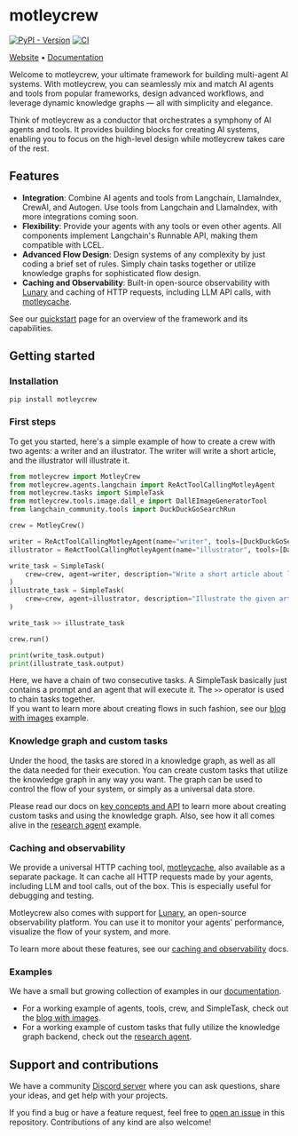 # motleycrew

[![PyPI - Version](https://img.shields.io/pypi/v/motleycrew)](https://pypi.org/project/motleycrew/)
[![CI](https://github.com/ShoggothAI/motleycrew/actions/workflows/build.yml/badge.svg)](https://github.com/ShoggothAI/motleycrew/actions/workflows/build.yml)

[Website](https://motleycrew.ai) •︎ [Documentation](https://motleycrew.readthedocs.io)

Welcome to motleycrew, your ultimate framework for building multi-agent AI systems. With motleycrew, you can seamlessly mix and match AI agents and tools from popular frameworks, design advanced workflows, and leverage dynamic knowledge graphs — all with simplicity and elegance.

Think of motleycrew as a conductor that orchestrates a symphony of AI agents and tools. It provides building blocks for creating AI systems, enabling you to focus on the high-level design while motleycrew takes care of the rest.

## Features
- **Integration**: Combine AI agents and tools from Langchain, LlamaIndex, CrewAI, and Autogen. Use tools from Langchain and LlamaIndex, with more integrations coming soon.
- **Flexibility**: Provide your agents with any tools or even other agents. All components implement Langchain's Runnable API, making them compatible with LCEL.
- **Advanced Flow Design**: Design systems of any complexity by just coding a brief set of rules. Simply chain tasks together or utilize knowledge graphs for sophisticated flow design.
- **Caching and Observability**: Built-in open-source observability with [Lunary](https://github.com/lunary-ai/lunary) and caching of HTTP requests, including LLM API calls, with [motleycache](https://github.com/ShoggothAI/motleycache).

See our [quickstart](https://motleycrew.readthedocs.io/en/latest/quickstart.html) page for an overview of the framework and its capabilities.


## Getting started

### Installation
```
pip install motleycrew
```

### First steps
To get you started, here's a simple example of how to create a crew with two agents: a writer and an illustrator. The writer will write a short article, and the illustrator will illustrate it.

```python
from motleycrew import MotleyCrew
from motleycrew.agents.langchain import ReActToolCallingMotleyAgent
from motleycrew.tasks import SimpleTask
from motleycrew.tools.image.dall_e import DallEImageGeneratorTool
from langchain_community.tools import DuckDuckGoSearchRun

crew = MotleyCrew()

writer = ReActToolCallingMotleyAgent(name="writer", tools=[DuckDuckGoSearchRun()])
illustrator = ReActToolCallingMotleyAgent(name="illustrator", tools=[DallEImageGeneratorTool()])

write_task = SimpleTask(
    crew=crew, agent=writer, description="Write a short article about latest AI advancements"
)
illustrate_task = SimpleTask(
    crew=crew, agent=illustrator, description="Illustrate the given article"
)

write_task >> illustrate_task

crew.run()

print(write_task.output)
print(illustrate_task.output)
```

Here, we have a chain of two consecutive tasks. A SimpleTask basically just contains a prompt and an agent that will execute it. The `>>` operator is used to chain tasks together.  
If you want to learn more about creating flows in such fashion, see our [blog with images](https://motleycrew.readthedocs.io/en/latest/examples/blog_with_images.html) example.

### Knowledge graph and custom tasks
Under the hood, the tasks are stored in a knowledge graph, as well as all the data needed for their execution. You can create custom tasks that utilize the knowledge graph in any way you want. The graph can be used to control the flow of your system, or simply as a universal data store.

Please read our docs on [key concepts and API](https://motleycrew.readthedocs.io/en/latest/key_concepts.html) to learn more about creating custom tasks and using the knowledge graph. Also, see how it all comes alive in the [research agent](https://motleycrew.readthedocs.io/en/latest/examples/research_agent.html) example.

### Caching and observability
We provide a universal HTTP caching tool, [motleycache](https://github.com/ShoggothAI/motleycache), also available as a separate package. It can cache all HTTP requests made by your agents, including LLM and tool calls, out of the box. This is especially useful for debugging and testing.

Motleycrew also comes with support for [Lunary](https://github.com/lunary-ai/lunary), an open-source observability platform. You can use it to monitor your agents' performance, visualize the flow of your system, and more.

To learn more about these features, see our [caching and observability](https://motleycrew.readthedocs.io/en/latest/caching_observability.html) docs.

### Examples
We have a small but growing collection of examples in our [documentation](https://motleycrew.readthedocs.io/en/latest/examples/index.html).

- For a working example of agents, tools, crew, and SimpleTask, check out the [blog with images](https://motleycrew.readthedocs.io/en/latest/examples/blog_with_images.html).
- For a working example of custom tasks that fully utilize the knowledge graph backend, check out the [research agent](https://motleycrew.readthedocs.io/en/latest/examples/research_agent.html).


## Support and contributions
We have a community [Discord server](https://discord.gg/P4Pxqf9MEs) where you can ask questions, share your ideas, and get help with your projects.

If you find a bug or have a feature request, feel free to [open an issue](https://github.com/ShoggothAI/motleycrew/issues/new) in this repository.
Contributions of any kind are also welcome!
